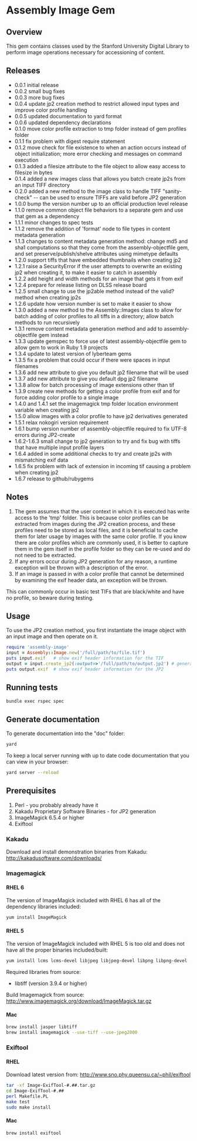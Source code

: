 # Assembly Image Gem

## Overview
This gem contains classes used by the Stanford University Digital Library to
perform image operations necessary for accessioning of content.

## Releases

* 0.0.1 initial release
* 0.0.2 small bug fixes
* 0.0.3 more bug fixes
* 0.0.4 update jp2 creation method to restrict allowed input types and improve color profile handling
* 0.0.5 updated documentation to yard format
* 0.0.6 updated dependency declarations
* 0.1.0 move color profile extraction to tmp folder instead of gem profiles folder
* 0.1.1 fix problem with digest require statement
* 0.1.2 move check for file existence to when an action occurs instead of object initialization; more error checking and messages on command execution
* 0.1.3 added a filesize attribute to the file object to allow easy access to filesize in bytes
* 0.1.4 added a new images class that allows you batch create jp2s from an input TIFF directory
* 0.2.0 added a new method to the image class to handle TIFF "sanity-check" -- can be used to ensure TIFFs are valid before JP2 generation
* 1.0.0 bump the version number up to an official production level release
* 1.1.0 remove common object file behaviors to a separate gem and use that gem as a dependency
* 1.1.1 minor changes to spec tests
* 1.1.2 remove the addition of 'format' node to file types in content metadata generation
* 1.1.3 changes to content metadata generation method: change md5 and sha1 computations so that they come from the assembly-objectfile gem,
    and set preserve/publish/shelve attributes using mimetype defaults
* 1.2.0 support tiffs that have embedded thumbnails when creating jp2
* 1.2.1 raise a SecurityError if the user attempts to overwrite an existing jp2 when creating it, to make it easier to catch in assembly
* 1.2.2 add height and width methods for an image that gets it from exif
* 1.2.4 prepare for release listing on DLSS release board
* 1.2.5 small change to use the jp2able method instead of the valid? method when creating jp2s
* 1.2.6 update how version number is set to make it easier to show
* 1.3.0 added a new method to the Assembly::Images class to allow for batch adding of color profiles to all tiffs in a directory; allow batch methods to run recursively
* 1.3.1 remove content metadata generation method and add to assembly-objectfile gem instead
* 1.3.3 update gemspec to force use of latest assembly-objectfile gem to allow gem to work in Ruby 1.9 projects
* 1.3.4 update to latest version of lyberteam gems
* 1.3.5 fix a problem that could occur if there were spaces in input filenames
* 1.3.6 add new attribute to give you default jp2 filename that will be used
* 1.3.7 add new attribute to give you default dpg jp2 filename
* 1.3.8 allow for batch processing of image extensions other than tif
* 1.3.9 create new methods for getting a color profile from exif and for force adding color profile to a single image
* 1.4.0 and 1.4.1 set the imagemagick tmp folder location environment variable when creating jp2
* 1.5.0 allow images with a color profile to have jp2 derivatives generated
* 1.5.1 relax nokogiri version requirement
* 1.6.1 bump version number of assembly-objectfile required to fix UTF-8 errors during JP2-create
* 1.6.2-1.6.3 small change to jp2 generation to try and fix bug with tiffs that have multiple input profile layers
* 1.6.4 added in some additional checks to try and create jp2s with mismatching exif data
* 1.6.5 fix problem with lack of extension in incoming tif causing a problem when creating jp2
* 1.6.7 release to github/rubygems

## Notes

1. The gem assumes that the user context in which it is executed has write access to the 'tmp' folder.
This is because color profiles can be extracted from images during the JP2
creation process, and these profiles need to be stored as local files, and it
is beneficial to cache them for later usage by images with the same color profile.
If you know there are color profiles which are commonly used, it is better to
capture them in the gem itself in the profile folder so they can be re-used
and do not need to be extracted.
1. If any errors occur during JP2 generation for any reason, a runtime exception will be thrown with a description of the error.
2. If an image is passed in with a color profile that cannot be determined by examining the exif header data, an exception will be thrown.

This can commonly occur in basic test TIFs that are black/white and have no profile, so beware during testing.

## Usage

To use the JP2 creation method, you first instantiate the image object with an input image and then operate on it.

```ruby
require 'assembly-image'
input = Assembly::Image.new('/full/path/to/file.tif')
puts input.exif   # show exif header information for the TIF
output = input.create_jp2(:output=>'/full/path/to/output.jp2') # generate a new JP2 in the specified location
puts output.exif  # show exif header information for the JP2
```

## Running tests

```bash
bundle exec rspec spec
```

## Generate documentation
To generate documentation into the "doc" folder:

```bash
yard
```

To keep a local server running with up to date code documentation that you can view in your browser:

```bash
yard server --reload
```

## Prerequisites

1. Perl - you probably already have it
2. Kakadu Proprietary Software Binaries - for JP2 generation
3. ImageMagick 6.5.4 or higher
4. Exiftool

### Kakadu

Download and install demonstration binaries from Kakadu:
http://kakadusoftware.com/downloads/

### Imagemagick

#### RHEL 6

The version of ImageMagick included with RHEL 6 has all of the dependency libraries included:

```bash
yum install ImageMagick
```
#### RHEL 5

The version of ImageMagick included with RHEL 5 is too old and does not have all the proper binaries included/built:

```bash
yum install lcms lcms-devel libjpeg libjpeg-devel libpng libpng-devel
```
Required libraries from source:
* libtiff (version 3.9.4 or higher)

Build Imagemagick from source:
http://www.imagemagick.org/download/ImageMagick.tar.gz

#### Mac

```bash
brew install jasper libtiff
brew install imagemagick --use-tiff --use-jpeg2000
```

### Exiftool

#### RHEL
Download latest version from: http://www.sno.phy.queensu.ca/~phil/exiftool

```bash
tar -xf Image-ExifTool-#.##.tar.gz
cd Image-ExifTool-#.##
perl Makefile.PL
make test
sudo make install
```

#### Mac
```bash
brew install exiftool
```

